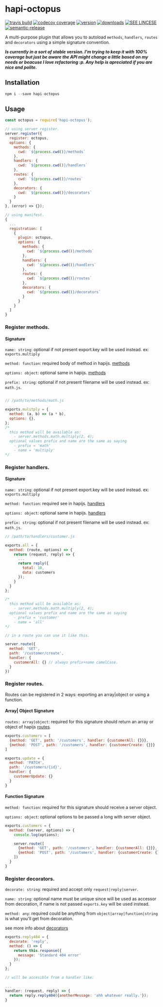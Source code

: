 # hapi-octopus

[![travis build](https://img.shields.io/travis/ar4mirez/hapi-octopus.svg?style=flat-square)](https://travis-ci.org/ar4mirez/hapi-octopus)
[![codecov coverage](https://img.shields.io/codecov/c/github/ar4mirez/hapi-octopus.svg?style=flat-square)](https://codecov.io/github/ar4mirez/hapi-octopus)
[![version](https://img.shields.io/npm/v/hapi-octopus.svg?style=flat-square)](http://npm.im/hapi-octopus)
[![downloads](https://img.shields.io/npm/dm/hapi-octopus.svg?style=flat-square)](http://npm-stat.com/charts.html?package=hapi-octopus&from=2015-08-01)
[![SEE LINCESE](https://img.shields.io/npm/l/hapi-octopus.svg?style=flat-square)](https://github.com/ar4mirez/hapi-octopus/blob/master/LICENSE.md)
[![semantic-release](https://img.shields.io/badge/%20%20%F0%9F%93%A6%F0%9F%9A%80-semantic--release-e10079.svg?style=flat-square)](https://github.com/semantic-release/semantic-release)

A multi-purpose plugin that allows you to autoload `methods`, `handlers`,
`routes` and `decorators` using a simple signature convention.

***Is currently in a sort of stable version. I'm trying to keep it with 100% coverage
but just be aware the API might change a little based on my needs or beacuse I love
refactoring :p. Any help is apreciated if you are nice and polite.***

## Installation

```javascript
npm i --save hapi-octopus
```

## Usage

```javascript
const octopus = require('hapi-octopus');

// using server register.
server.register({
  register: octopus,
  options: {
    methods: {
      cwd: `${process.cwd()}/methods`
    },
    handlers: {
      cwd: `${process.cwd()}/handlers`
    },
    routes: {
      cwd: `${process.cwd()}/routes`
    },
    decorators: {
      cwd: `${process.cwd()}/decorators`
    }
  }
}, (error) => {});

// using manifest.
{
  ...
  registration: [
    {
      plugin: octopus,
      options: {
        methods: {
          cwd: `${process.cwd()}/methods`
        },
        handlers: {
          cwd: `${process.cwd()}/handlers`
        },
        routes: {
          cwd: `${process.cwd()}/routes`
        },
        decorators: {
          cwd: `${process.cwd()}/decorators`
        }
      }
    }
  ]
}
```

### Register methods.

#### Signature
`name: string`: optional if not present export.key will be used instead. ex: `exports.multiply`

`method: function`: required body of method in hapijs. [methods](https://hapijs.com/api#servermethodmethods)

`options: object`: optional same in hapijs. [methods](https://hapijs.com/api#servermethodname-method-options)

`prefix: string`: optional if not present filename will be used instead. ex: `math.js`.

```javascript

// /path/to/methods/math.js

exports.mulitply = {
  method: (a, b) => (a * b),
  options: {},
};
/*
  this method will be available as:
    - server.methods.math.multiply(2, 4);
  optional values prefix and name are the same as saying
    - prefix = 'math'
    - name = 'multiply'
*/

```

### Register handlers.

#### Signature
`name: string`: optional if not present export.key will be used instead. ex: `exports.multiply`

`method: function`: required see in hapijs. [handlers](https://hapijs.com/api#serverhandlername-method)

`options: object`: optional same in hapijs. [handlers](https://hapijs.com/api#serverhandlername-method)

`prefix: string`: optional if not present filename will be used instead. ex: `math.js`.

```javascript
// /path/to/handlers/customer.js

exports.all = {
  method: (route, options) => {
    return (request, reply) => {
      ...
      return reply({
        total: 10,
        data: customers
      });
    }
  }
};

/*
  this method will be available as:
    - server.methods.math.multiply(2, 4);
  optional values prefix and name are the same as saying
    - prefix = 'customer'
    - name = 'all'
*/

// in a route you can use it like this.

server.route({
  method: 'GET',
  path: '/customer/create',
  handler: {
    customerAll: {} // always prefix+name camelCase.
  }
})
```

### Register routes.

Routes can be registered in 2 ways: exporting an array|object or using a function.

#### Array| Object Signature
`routes: array|object`: required for this signature should return an array or object of hapijs [routes](https://hapijs.com/api#serverrouteoptions).

```javascript
exports.customers = [
  {method: 'GET', path: '/customers', handler: {customerAll: {}}},
  {method: 'POST', path: '/customers', handler: {customerCreate: {}}}
]

exports.update = {
  method: 'PATCH',
  path: '/customers/{id}',
  handler: {
    customerUpdate: {}
  }
}
```

#### Function Signature
`method: function`: required for this signature should receive a server object.

`options: object`: optional options to be passed a long with server object.

```javascript
exports.customers = {
  method: (server, options) => {
    console.log(options);

    server.route([
      {method: 'GET', path: '/customers', handler: {customerAll: {}}},
      {method: 'POST', path: '/customers', handler: {customerCreate: {}}}
    ])
  }
}
```

### Register decorators.

`decorate: string`: required and accept only `request|reply|server`.

`name: string`: optional name must be unique since will be used as accessor
from decoration, if name is not passed `exports.key` will be used instead.

`method: any`: required could be anything from `object|array|function|string` is what you'll get from decoration.

see more info about [decorators](https://hapijs.com/api#serverdecoratetype-property-method-options)

````javascript
exports.reply404 = {
  decorate: 'reply',
  method: () => {
    return this.response({
      message: 'Standard 404 error'
    });
  }
};

// will be accesible from a handler like:

...
handler: (request, reply) => {
  return reply.reply404({anotherMessage: 'ahh whatever really.'});
}

````
